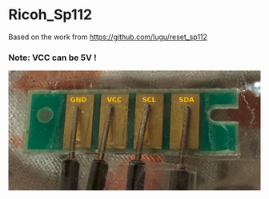 # Ricoh_Sp112

Based on the work from https://github.com/lugu/reset_sp112

### Note: VCC can be 5V !

![Pinout image](pinout.png)
